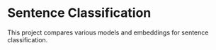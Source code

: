 # Sentence Classification
This project compares various models and embeddings for sentence classification.
